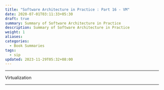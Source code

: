 ```yaml
---
title: "Software Architecture in Practice : Part 16 - VM"
date: 2020-07-01T03:11:33+05:30
draft: true
summary: Summary of Software Architecture in Practice
description: Summary of Software Architecture in Practice
weight: 1
aliases: 
categories:
  - Book Summaries
tags:
  - sip
updated: 2023-11-29T05:32+08:00
---
```



---
Virtualization

---
